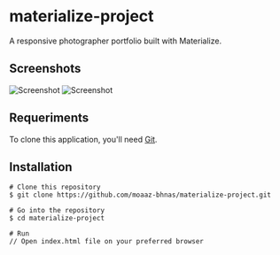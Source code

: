 # materialize-project
A responsive photographer portfolio built with Materialize.

## Screenshots
![Screenshot](https://i.ibb.co/5vzqPQ8/2019-02-24-12-18-moaaz-bhnas-github-io.png)
![Screenshot](https://i.ibb.co/TbXkXCH/2019-02-24-12-18-moaaz-bhnas-github-io-1.png)

## Requeriments
To clone this application, you'll need [Git](https://git-scm.com/).

## Installation
```
# Clone this repository
$ git clone https://github.com/moaaz-bhnas/materialize-project.git

# Go into the repository
$ cd materialize-project

# Run
// Open index.html file on your preferred browser
```
